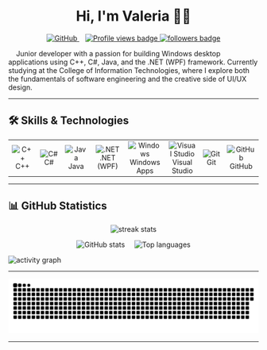 <!-- README.md (repo must be named exactly kudriavetsvaleria) -->

<h1 align="center">Hi, I'm Valeria 👋🏻</h1>

<p align="center">
    <!-- GitHub -->
  <a href="https://www.github.com/kudriavetsvaleria" target="_blank" rel="noreferrer" style="margin-right: 12px;">
    <picture>
      <source media="(prefers-color-scheme: dark)" 
              srcset="https://raw.githubusercontent.com/danielcranney/readme-generator/main/public/icons/socials/github-dark.svg" />
      <source media="(prefers-color-scheme: light)" 
              srcset="https://raw.githubusercontent.com/danielcranney/readme-generator/main/public/icons/socials/github.svg" />
      <img src="https://raw.githubusercontent.com/danielcranney/readme-generator/main/public/icons/socials/github.svg" 
           width="32" height="32" alt="GitHub" />
    </picture>
  </a>
  
  <!-- Profile views -->
  <a href="https://github.com/kudriavetsvaleria">
    <img src="https://img.shields.io/badge/Profile%20views-292-blue?style=for-the-badge&logo=github&labelColor=000000&color=3382ed" 
         alt="Profile views badge" />
  </a>

  
  <!-- Followers -->
  <a href="https://www.github.com/kudriavetsvaleria" target="_blank" rel="noreferrer">
    <img src="https://img.shields.io/github/followers/kudriavetsvaleria?logo=github&style=for-the-badge&color=3382ed&labelColor=000000" 
         alt="followers badge" />
  </a>
</p>


<p>
&nbsp;&nbsp;&nbsp;&nbsp;Junior developer with a passion for building Windows desktop applications using C++, C#, Java, and the .NET (WPF) framework.  
Currently studying at the College of Information Technologies, where I explore both the fundamentals of software engineering and the creative side of UI/UX design.  
</p>


---

## 🛠️ Skills & Technologies

<!-- Compact icon grid -->
<div align="center">

<table>
  <tr>
    <td align="center" width="96">
      <img src="https://skillicons.dev/icons?i=cpp" width="48" alt="C++"/><br>C++
    </td>
    <td align="center" width="96">
      <img src="https://skillicons.dev/icons?i=cs" width="48" alt="C#"/><br>C#
    </td>
    <td align="center" width="96">
      <img src="https://skillicons.dev/icons?i=java" width="48" alt="Java"/><br>Java
    </td>
    <td align="center" width="96">
      <img src="https://skillicons.dev/icons?i=dotnet" width="48" alt=".NET"/><br>.NET (WPF)
    </td>
    <td align="center" width="96">
      <img src="https://skillicons.dev/icons?i=windows" width="48" alt="Windows"/><br>Windows Apps
    </td>
    <td align="center" width="96">
      <img src="https://skillicons.dev/icons?i=visualstudio" width="48" alt="Visual Studio"/><br>Visual Studio
    </td>
    <td align="center" width="96">
      <img src="https://skillicons.dev/icons?i=git" width="48" alt="Git"/><br>Git
    </td>
    <td align="center" width="96">
      <img src="https://skillicons.dev/icons?i=github" width="48" alt="GitHub"/><br>GitHub
    </td>
  </tr>
</table>

</div>

---

## 📊 GitHub Statistics

<p align="center">
  <img src="https://streak-stats.demolab.com?user=kudriavetsvaleria&theme=transparent&hide_border=true&date_format=j%20M%5B%20Y%5D" height="165" alt="streak stats"/>
</p>

<p align="center">
  <span>
    <img 
      src="https://github-readme-stats.vercel.app/api?username=kudriavetsvaleria&show_icons=true&card_width=380&hide=&title_color=3382ed&text_color=ffffff&icon_color=3382ed&bg_color=1f1f1f&hide_border=true" 
      height="159" width="350" alt="GitHub stats" />
  </span>
  <span style="margin-left: 15px;">
    <img 
      src="https://github-readme-stats.vercel.app/api/top-langs/?username=kudriavetsvaleria&langs_count=10&layout=compact&card_width=410&title_color=3382ed&text_color=ffffff&bg_color=1f1f1f&hide_border=true&custom_title=Top%20Languages" 
      height="158" width="410" alt="Top languages" />
  </span>
</p>


<!-- Graph -->
<p>
  <img src="https://github-readme-activity-graph.vercel.app/graph?username=kudriavetsvaleria&theme=github-compact&hide_border=true&area=true" alt="activity graph"/>
</p>


---
<p align="center">
<a href=#><img src="contributions.svg"></a>
</p>

---



